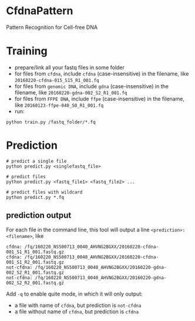 # CfdnaPattern
Pattern Recognition for Cell-free DNA

# Training
* prepare/link all your fastq files in some folder
* for files from `cfdna`, include `cfdna` (case-insensitive) in the filename, like `20160220-cfdna-015_S15_R1_001.fq`
* for files from `genomic DNA`, include `gdna` (case-insensitive) in the filename, like `20160220-gdna-002_S2_R1_001.fq`
* for files from `FFPE DNA`, include `ffpe` (case-insensitive) in the filename, like `20160123-ffpe-040_S0_R1_001.fq`
* run:
```shell
python train.py /fastq_folder/*.fq
```

# Prediction
```shell
# predict a single file
python predict.py <singlefastq_file>

# predict files
python predict.py <fastq_file1> <fastq_file2> ... 

# predict files with wildcard
python predict.py *.fq
```

## prediction output
For each file in the command line, this tool will output a line `<prediction>: <filename>`, like
```
cfdna: /fq/160220_NS500713_0040_AHVNG2BGXX/20160220-cfdna-001_S1_R1_001.fastq.gz
cfdna: /fq/160220_NS500713_0040_AHVNG2BGXX/20160220-cfdna-001_S1_R2_001.fastq.gz
not-cfdna: /fq/160220_NS500713_0040_AHVNG2BGXX/20160220-gdna-002_S2_R1_001.fastq.gz
not-cfdna: /fq/160220_NS500713_0040_AHVNG2BGXX/20160220-gdna-002_S2_R2_001.fastq.gz
```
Add `-q` to enable quite mode, in which it will only output:
* a file with name of `cfdna`, but prediction is `not-cfdna`
* a file without name of `cfdna`, but prediction is `cfdna`
